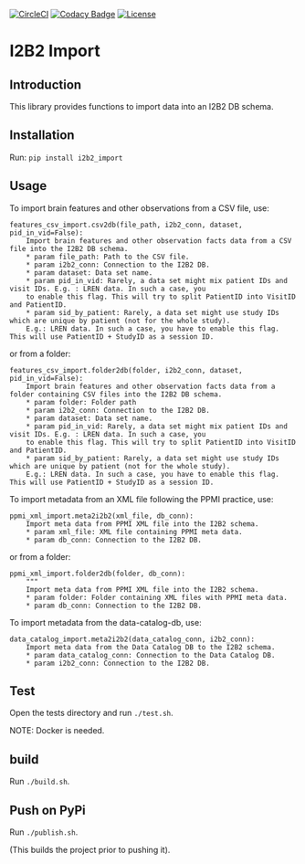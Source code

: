 [![CircleCI](https://circleci.com/gh/LREN-CHUV/i2b2-import.svg?style=svg)](https://circleci.com/gh/LREN-CHUV/i2b2-import)
[![Codacy Badge](https://api.codacy.com/project/badge/Grade/850854199e9c4fbca8386a10bf1c4867)](https://www.codacy.com/app/mirco-nasuti/i2b2-import?utm_source=github.com&amp;utm_medium=referral&amp;utm_content=LREN-CHUV/i2b2-import&amp;utm_campaign=Badge_Grade)
[![License](https://img.shields.io/badge/license-Apache--2.0-blue.svg)](https://github.com/LREN-CHUV/i2b2-import/blob/master/LICENSE)


# I2B2 Import


## Introduction

This library provides functions to import data into an I2B2 DB schema.


## Installation

Run: `pip install i2b2_import`


## Usage

To import brain features and other observations from a CSV file, use:
```
features_csv_import.csv2db(file_path, i2b2_conn, dataset, pid_in_vid=False):
    Import brain features and other observation facts data from a CSV file into the I2B2 DB schema.
    * param file_path: Path to the CSV file.
    * param i2b2_conn: Connection to the I2B2 DB.
    * param dataset: Data set name.
    * param pid_in_vid: Rarely, a data set might mix patient IDs and visit IDs. E.g. : LREN data. In such a case, you
    to enable this flag. This will try to split PatientID into VisitID and PatientID.
    * param sid_by_patient: Rarely, a data set might use study IDs which are unique by patient (not for the whole study).
    E.g.: LREN data. In such a case, you have to enable this flag. This will use PatientID + StudyID as a session ID.
```

or from a folder:

```
features_csv_import.folder2db(folder, i2b2_conn, dataset, pid_in_vid=False):
    Import brain features and other observation facts data from a folder containing CSV files into the I2B2 DB schema.
    * param folder: Folder path
    * param i2b2_conn: Connection to the I2B2 DB.
    * param dataset: Data set name.
    * param pid_in_vid: Rarely, a data set might mix patient IDs and visit IDs. E.g. : LREN data. In such a case, you
    to enable this flag. This will try to split PatientID into VisitID and PatientID.
    * param sid_by_patient: Rarely, a data set might use study IDs which are unique by patient (not for the whole study).
    E.g.: LREN data. In such a case, you have to enable this flag. This will use PatientID + StudyID as a session ID.
```

To import metadata from an XML file following the PPMI practice, use:
```
ppmi_xml_import.meta2i2b2(xml_file, db_conn):
    Import meta data from PPMI XML file into the I2B2 schema.
    * param xml_file: XML file containing PPMI meta data.
    * param db_conn: Connection to the I2B2 DB.
```

or from a folder:

```
ppmi_xml_import.folder2db(folder, db_conn):
    """
    Import meta data from PPMI XML file into the I2B2 schema.
    * param folder: Folder containing XML files with PPMI meta data.
    * param db_conn: Connection to the I2B2 DB.
```

To import metadata from the data-catalog-db, use:
```
data_catalog_import.meta2i2b2(data_catalog_conn, i2b2_conn):
    Import meta data from the Data Catalog DB to the I2B2 schema.
    * param data_catalog_conn: Connection to the Data Catalog DB.
    * param i2b2_conn: Connection to the I2B2 DB.
``` 


## Test

Open the tests directory and run `./test.sh`.

NOTE: Docker is needed.


## build

Run `./build.sh`.


## Push on PyPi

Run `./publish.sh`.

(This builds the project prior to pushing it).
